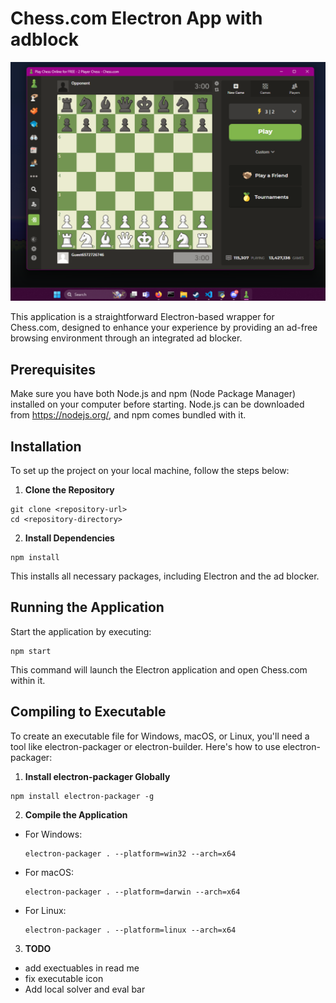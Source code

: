 # Chess.com Electron App with adblock

![Alt text](icons/Screenshot.png)

This application is a straightforward Electron-based wrapper for Chess.com, designed to enhance your experience by providing an ad-free browsing environment through an integrated ad blocker.

## Prerequisites

Make sure you have both Node.js and npm (Node Package Manager) installed on your computer before starting. Node.js can be downloaded from https://nodejs.org/, and npm comes bundled with it.

## Installation

To set up the project on your local machine, follow the steps below:

1. **Clone the Repository**
```
git clone <repository-url>
cd <repository-directory>
```

2. **Install Dependencies**
```
npm install
```
This installs all necessary packages, including Electron and the ad blocker.

## Running the Application

Start the application by executing:
```
npm start
```
This command will launch the Electron application and open Chess.com within it.

## Compiling to Executable

To create an executable file for Windows, macOS, or Linux, you'll need a tool like electron-packager or electron-builder. Here's how to use electron-packager:

1. **Install electron-packager Globally**
```
npm install electron-packager -g
```

2. **Compile the Application**

- For Windows:

  ```
  electron-packager . --platform=win32 --arch=x64
  ```

- For macOS:

  ```
  electron-packager . --platform=darwin --arch=x64
  ```

- For Linux:

  ```
  electron-packager . --platform=linux --arch=x64
  ```

3. **TODO**

- add exectuables in read me
- fix executable icon
- Add local solver and eval bar

